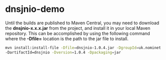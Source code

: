 # dnsjnio-demo

Until the builds are published to Maven Central, you may need to download the **dnsjnio-x.x.x.jar**
from the project, and install it in your local Maven repository. This can be accomplished by
using the following command where the **-Dfile=** location is the path to the jar file to install.

```bash
mvn install:install-file -Dfile=dnsjnio-1.0.4.jar -DgroupId=uk.nominet \
-DartifactId=dnsjnio -Dversion=1.0.4 -Dpackaging=jar
```
